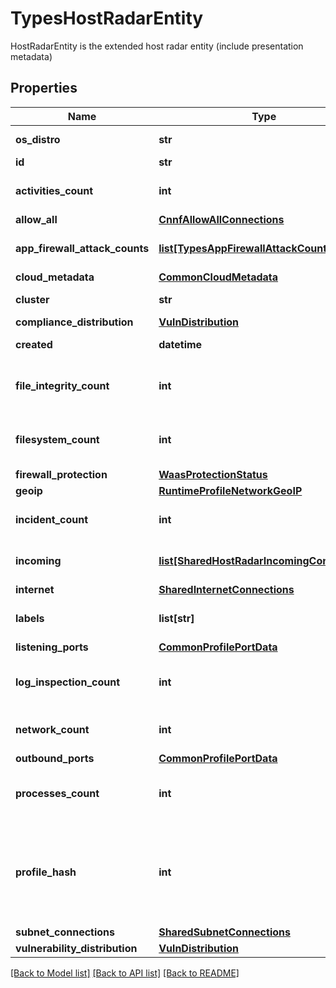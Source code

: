 # TypesHostRadarEntity

HostRadarEntity is the extended host radar entity (include presentation metadata)

## Properties
Name | Type | Description | Notes
------------ | ------------- | ------------- | -------------
**os_distro** | **str** | OSDistro is the OS distro name (e.g., ubuntu).  | [optional] 
**id** | **str** | ID is the host name.  | [optional] 
**activities_count** | **int** | ActivitiesCount is the number of activities detected in the host.  | [optional] 
**allow_all** | [**CnnfAllowAllConnections**](CnnfAllowAllConnections.md) |  | [optional] 
**app_firewall_attack_counts** | [**list[TypesAppFirewallAttackCount]**](TypesAppFirewallAttackCount.md) | AppFirewallAttackCounts is the counts for the app firewall attacks.  | [optional] 
**cloud_metadata** | [**CommonCloudMetadata**](CommonCloudMetadata.md) |  | [optional] 
**cluster** | **str** | Cluster is the cluster the host is deployed on.  | [optional] 
**compliance_distribution** | [**VulnDistribution**](VulnDistribution.md) |  | [optional] 
**created** | **datetime** | Created is the profile creation time.  | [optional] 
**file_integrity_count** | **int** | FileIntegrityCount is the number of file integrity events detected in the host.  | [optional] 
**filesystem_count** | **int** | FilesystemCount is number of filesystem events triggered by the entity.  | [optional] 
**firewall_protection** | [**WaasProtectionStatus**](WaasProtectionStatus.md) |  | [optional] 
**geoip** | [**RuntimeProfileNetworkGeoIP**](RuntimeProfileNetworkGeoIP.md) |  | [optional] 
**incident_count** | **int** | IncidentCount is the number of incidents triggered by the entity.  | [optional] 
**incoming** | [**list[SharedHostRadarIncomingConnection]**](SharedHostRadarIncomingConnection.md) | Incoming are the incoming connections from the host.  | [optional] 
**internet** | [**SharedInternetConnections**](SharedInternetConnections.md) |  | [optional] 
**labels** | **list[str]** | Labels are the labels associated with the profile.  | [optional] 
**listening_ports** | [**CommonProfilePortData**](CommonProfilePortData.md) |  | [optional] 
**log_inspection_count** | **int** | LogInspectionCount is the number of log inspection events detected in the host.  | [optional] 
**network_count** | **int** | NetworkCount is number of network events triggered by the entity.  | [optional] 
**outbound_ports** | [**CommonProfilePortData**](CommonProfilePortData.md) |  | [optional] 
**processes_count** | **int** | ProcessesCount is the number of processes events triggered by the entity.  | [optional] 
**profile_hash** | **int** | ProfileHash represents the profile hash It is allowed to contain up to uint32 numbers, and represented by int64 since mongodb does not support unsigned data types | [optional] 
**subnet_connections** | [**SharedSubnetConnections**](SharedSubnetConnections.md) |  | [optional] 
**vulnerability_distribution** | [**VulnDistribution**](VulnDistribution.md) |  | [optional] 

[[Back to Model list]](../README.md#documentation-for-models) [[Back to API list]](../README.md#documentation-for-api-endpoints) [[Back to README]](../README.md)


